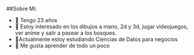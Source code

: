 ##Sobre Mí: 
- 👋 Tengo 23 años 
- 👀 Estoy interesado en los dibujos a mano, 2d y 3d, jugar videojuegos, ver anime y salir a pasear a los bosques. 
- 🌱Actualmente estoy estudiando Ciencias de Datos para negocios
- 💞️ Me gusta aprender de todo un poco 

<!---
GloriaEURS/GloriaEURS is a ✨ special ✨ repository because its `README.md` (this file) appears on your GitHub profile.
You can click the Preview link to take a look at your changes.
--->
